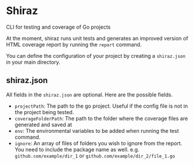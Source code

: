 # Shiraz
CLI for testing and coverage of Go projects

At the moment, shiraz runs unit tests and generates an improved version of HTML coverage report by running the `report` command.

You can define the configuration of your project by creating a `shiraz.json` in your main directory.


## shiraz.json

All fields in the `shiraz.json` are optional. Here are the possible fields.

- `projectPath`: The path to the go project. Useful if the config file is not in the project being tested.
- `coverageFolderPath`: The path to the folder where the coverage files are generated and saved at
- `env`: The environmental variables to be added when running the test command.
- `ignore`: An array of files of folders you wish to ignore from the report. You need to include the package name as well. e.g. `github.com/example/dir_1` or `github.com/example/dir_2/file_1.go`